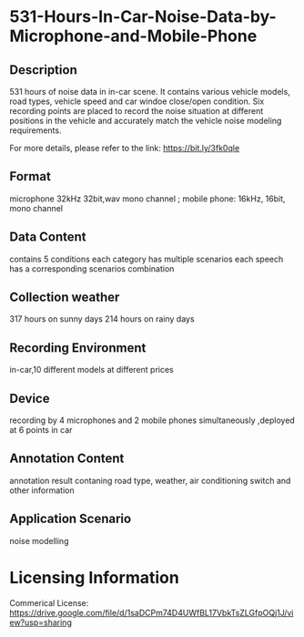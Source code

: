 # 531-Hours-In-Car-Noise-Data-by-Microphone-and-Mobile-Phone


## Description
531 hours of noise data in in-car scene. It contains various vehicle models, road types, vehicle speed and car windoe close/open condition. Six recording points are placed to record the noise situation at different positions in the vehicle and accurately match the vehicle noise modeling requirements.

For more details, please refer to the link: https://bit.ly/3fk0qle

## Format
microphone 32kHz 32bit,wav mono channel ; mobile phone: 16kHz, 16bit, mono channel

## Data Content
contains 5 conditions each category has multiple scenarios each speech has a corresponding scenarios combination

## Collection weather
317 hours on sunny days 214 hours on rainy days

## Recording Environment
in-car,10 different models at different prices

## Device
recording by 4 microphones and 2 mobile phones simultaneously ,deployed at 6 points in car

## Annotation Content
annotation result contaning road type, weather, air conditioning switch and other information

## Application Scenario
noise modelling

# Licensing Information
Commerical License: https://drive.google.com/file/d/1saDCPm74D4UWfBL17VbkTsZLGfpOQj1J/view?usp=sharing
